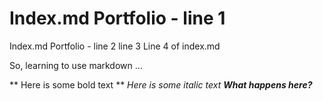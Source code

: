# Index.md Portfolio - line 1
Index.md Portfolio - line 2
line 3
Line 4 of index.md

So, learning to use markdown ... 

** Here is some bold text **
*Here is some italic text*
***What happens here?***